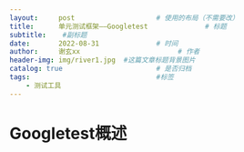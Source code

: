 ```yaml
---
layout:     post   				    # 使用的布局（不需要改）
title:      单元测试框架——Googletest				# 标题 
subtitle:    #副标题
date:       2022-08-31				# 时间
author:     谢玄xx						# 作者
header-img: img/river1.jpg 	#这篇文章标题背景图片
catalog: true 						# 是否归档
tags:								#标签
    - 测试工具
---
```


# Googletest概述

